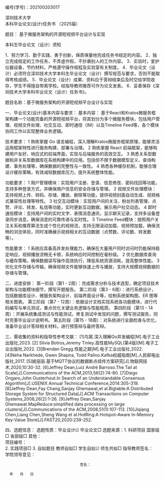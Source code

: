 编号(学号)：202100203017


深圳技术大学    
本科毕业论文(设计)任务书
（2025届）


题目：   基于微服务架构的开源短视频平台设计与实现                                        



本科生毕业论文（设计）须知

1．努力学习、勤于实践、勇于创新，保质保量地完成任务书规定的内容。
2．独立完成规定的工作任务，不弄虚作假，不抄袭别人的工作内容。
3．实验时，爱护仪器设备，节约材料，严格遵守操作规程及实验室有关制度。
4．毕业论文（设计）必须符合深圳技术大学本科生毕业论文（设计）撰写规范与要求，否则不能取得考核成绩。
5．毕业论文（设计）成果、资料应于答辩结束后及时交给学院收存，学生不得擅自带离学校。经指导教师推荐可作为论文发表。
6．妥善保存《深圳技术大学本科毕业论文（设计）任务书》。
























题目名称：基于微服务架构的开源短视频平台设计与实现

一、毕业论文(设计)基本内容与要求：
基本内容：
基于React和Kratos微服务框架构建一个功能完备的开源短视频平台，将其划分为多个微服务模块，包括用户管理、视频文件处理、社交互动、即时通信（IM）以及Timeline Feed等，各个模块协同工作以实现整体业务逻辑。

技术要求：
1 熟练掌握 Go 语言编程，深入理解Kratos微服务框架原理，能够灵活运用框架特性进行服务构建、部署与治理。
2 熟练掌握 React 前端框架，能够构建用户友好、响应式的前端界面，实现与后端服务的高效交互。
3 熟悉关系型数据和非关系型数据库在系统构建中的应用。包括但不限于数据模型定义、查询构建、事务处理等，确保数据的完整性与一致性。
4 熟悉各种缓存机制，能够合理设计缓存策略，有效减轻数据库压力，提升系统整体性能。

功能要求：
1 用户管理模块：实现用户注册、登录、信息修改、密码找回等功能，支持多种登录方式，并确保用户信息的安全存储与管理。
2 视频文件处理模块：支持视频上传、转码、存储、播放、删除等功能，提供视频封面自动生成、视频格式兼容性处理等特性。
3 社交互动模块：实现用户间的关注、粉丝列表管理、点赞、评论、转发、私信等功能，实时更新互动数据，展示用户社交动态。
4 即时通信模块：支持用户间的实时文字、表情消息通讯，显示聊天记录，支持多设备登录同步消息，确保消息的可靠传递与实时性。
5 Timeline Feed模块：按照用户关注关系和推荐算法生成个性化的视频流，支持无限滚动加载、视频预加载，确保流畅的浏览体验，同时准确展示视频相关的互动数据（点赞数、评论数、转发数等）。

性能要求：
1 系统应具备高并发处理能力，确保在大量用户同时访问时仍能保持稳定响应，视频播放流畅无卡顿，系统响应时间控制在毫秒级。
2 优化数据库查询与缓存策略，确保数据读写操作高效执行，降低系统资源消耗，提高整体性能。
3 优化文件存储与传输，确保视频文件能够快速上传与播放，支持大规模视频数据的存储与管理。





二、进度安排：
第一阶段（第1 - 2周）：完成需求分析与技术选型，确定项目技术架构与功能模块细节，撰写开题报告。
第二阶段（第3 - 6周）：进行系统设计，包括数据库设计、微服务架构设计、前端界面设计等，绘制系统架构图、ER 图等相关图表。
第三阶段（第7 - 12周）：依据设计文档实现系统各功能模块，进行代码编写与单元测试，重点优化关键业务逻辑与性能瓶颈。
第四阶段（第13 - 14周）：开展系统集成测试与性能测试，修复测试中发现的问题，撰写测试报告，同时完善毕业设计说明书。
第五阶段（第15 - 18周）：对系统进行全面检查与优化，准备毕业设计答辩相关材料，进行预答辩与最终答辩。



三、需收集的资料和指导性参考文献：
[1]鸟窝.深入理解Go并发编程[M].电子工业出版社,2023.
[2] Silvia Botros,Jeremy Tinley.高性能MySQL(第4版)[M].电子工业出版社,2022.
[3]Brendan Gregg.性能之巅[M].电子工业出版社,2022.
[4]Neha Narkhede, Gwen Shapira, Todd Palino.Kafka权威指南[M].人民邮电出版社,2017.
[5]姚丽丽.基于MQTT协议的数据断点续传方案研究[J].物联网技术,2020,10:30-32.
[6]Jeffrey Dean,Luiz André Barroso.The Tail at Scale[J].Communications of the ACM,2013,56(2):74-80.
[7]Diego Ongaro,John Ousterhout.In Search of an Understandable Consensus Algorithm[J].USENIX Annual Technical Conference,2014:305-319. 
[8]Jeffrey Dean,Fay Chang,Sanjay Ghemawat,et al.Bigtable:A Distributed Storage System for Structured Data[J].ACM Transactions on Computer Systems,2008,26(2):1-26.
[9]Jeffrey Dean,Sanjay Ghemawat.MapReduce:simplified data processing on large clusters[J].Communications of the ACM,2008,51(1):107-113.
[10]Jiqiang Chen,Liang Chen,Sheng Wang et al.HotRing:A Hotspot-Aware In-Memory Key-Value Store[J].FAST20,2020:239-252.














四、选题信息：
选题性质：毕业设计☑    毕业论文□
选题来源：1. 科研项目   国家级□   省部级□    其他：               
             项目编号：                                             
          2. 实践项目□
3. 自拟题目
             教师自拟□
             学生自拟☑
             师生共拟□                               指导教师签名：            
学院领导意见：


                                      签名：
                                          
      年   月   日
